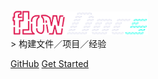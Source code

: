 

<div style="text-align:left">
<img src="logo-flow3.png" height="40"><img src="logo-docs2.png" height="38">
</div>
> 构建文件／项目／经验

[GitHub](https://github.com/wmgcuan/ewan)
[Get Started](#quick-start)

<!-- 背景图片 -->

<!-- ![](banner.jpg) -->


<!-- 背景色 -->

<!-- ![color](#333) -->
